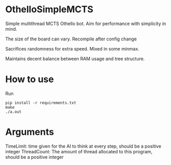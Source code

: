 # OthelloSimpleMCTS
Simple multithread MCTS Othello bot. Aim for performance with simplicity in mind.

The size of the board can vary. Recompile after config change

Sacrifices randomness for extra speed. Mixed in some minmax.

Maintains decent balance between RAM usage and tree structure.

# How to use
Run
```
pip install -r requirements.txt
make
./a.out
```

# Arguments
TimeLimit: time given for the AI to think at every step, should be a positive integer
ThreadCount: The amount of thread allocated to this program, should be a positive integer